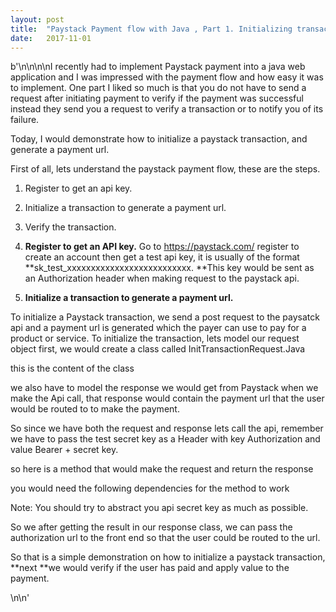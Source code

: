 ```yaml
---
layout:	post
title:	"Paystack Payment flow with Java , Part 1. Initializing transactions"
date:	2017-11-01
---
```


b'\n\n\n\nI recently had to implement Paystack payment into a java web application and I was impressed with the payment flow and how easy it was to implement. One part I liked so much is that you do not have to send a request after initiating payment to verify if the payment was successful instead they send you a request to verify a transaction or to notify you of its failure.

Today, I would demonstrate how to initialize a paystack transaction, and generate a payment url.

First of all, lets understand the paystack payment flow, these are the steps.

1. Register to get an api key.
2. Initialize a transaction to generate a payment url.
3. Verify the transaction.
4. **Register to get an API key.**
Go to <https://paystack.com/> register to create an account then get a test api key, it is usually of the format **sk\_test\_xxxxxxxxxxxxxxxxxxxxxxxxxx. **This key would be sent as an Authorization header when making request to the paystack api.

2. **Initialize a transaction to generate a payment url.**

To initialize a Paystack transaction, we send a post request to the paysatck api and a payment url is generated which the payer can use to pay for a product or service. To initialize the transaction, lets model our request object first, we would create a class called InitTransactionRequest.Java

this is the content of the class

we also have to model the response we would get from Paystack when we make the Api call, that response would contain the payment url that the user would be routed to to make the payment.

So since we have both the request and response lets call the api, remember we have to pass the test secret key as a Header with key Authorization and value Bearer + secret key.

so here is a method that would make the request and return the response

you would need the following dependencies for the method to work

Note: You should try to abstract you api secret key as much as possible.

So we after getting the result in our response class, we can pass the authorization url to the front end so that the user could be routed to the url.

So that is a simple demonstration on how to initialize a paystack transaction, **next **we would verify if the user has paid and apply value to the payment.

\n\n'